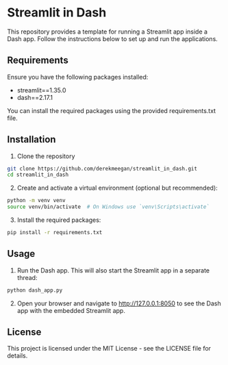 # Streamlit in Dash

This repository provides a template for running a Streamlit app inside a Dash app. Follow the instructions below to set up and run the applications.

## Requirements

Ensure you have the following packages installed:

- streamlit==1.35.0
- dash==2.17.1

You can install the required packages using the provided requirements.txt file.

## Installation

1. Clone the repository

```sh
git clone https://github.com/derekmeegan/streamlit_in_dash.git
cd streamlit_in_dash
```

2. Create and activate a virtual environment (optional but recommended):

```sh
python -m venv venv
source venv/bin/activate  # On Windows use `venv\Scripts\activate`
```

3. Install the required packages:

```sh
pip install -r requirements.txt
```

## Usage

1. Run the Dash app. This will also start the Streamlit app in a separate thread:

```sh
python dash_app.py
```

2. Open your browser and navigate to http://127.0.0.1:8050 to see the Dash app with the embedded Streamlit app.

## License

This project is licensed under the MIT License - see the LICENSE file for details.
